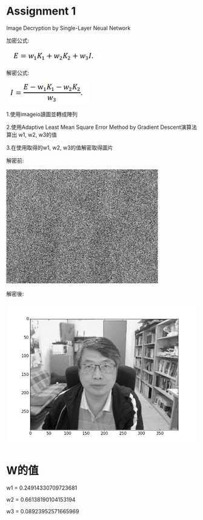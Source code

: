 # Assignment 1
Image Decryption by Single-Layer Neual Network

加密公式:

![image](https://github.com/72012123/ML2018_410321129/blob/master/Assignment1/image/%E5%85%AC%E5%BC%8F.JPG?raw=true)

解密公式:

![image](https://github.com/72012123/ML2018_410321129/blob/master/Assignment1/image/%E8%A7%A3%E5%AF%86.JPG?raw=true)

1.使用imageio讀圖並轉成陣列

2.使用Adaptive Least Mean Square Error Method by Gradient Descent演算法算出 w1, w2, w3的值

3.在使用取得的w1, w2, w3的值解密取得圖片

解密前:

![image](https://github.com/72012123/ML2018_410321129/blob/master/Assignment1/image/Eprime.png?raw=true)

解密後:

![image](https://github.com/72012123/ML2018_410321129/blob/master/Assignment1/image/Eprime-decrypted.png?raw=true)


# W的值

w1 = 0.24914330709723681

w2 = 0.66138190104153194

w3 = 0.08923952571665969

